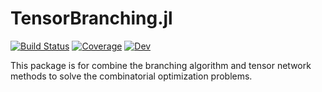 # TensorBranching.jl

[![Build Status](https://github.com/ArrogantGao/TensorBranching.jl/actions/workflows/CI.yml/badge.svg?branch=main)](https://github.com/ArrogantGao/TensorBranching.jl/actions/workflows/CI.yml?query=branch%3Amain)
[![Coverage](https://codecov.io/gh/ArrogantGao/TensorBranching.jl/branch/main/graph/badge.svg)](https://codecov.io/gh/ArrogantGao/TensorBranching.jl)
[![Dev](https://img.shields.io/badge/docs-dev-blue.svg)](https://ArrogantGao.github.io/TensorBranching.jl/dev/)

This package is for combine the branching algorithm and tensor network methods to solve the combinatorial optimization problems.
